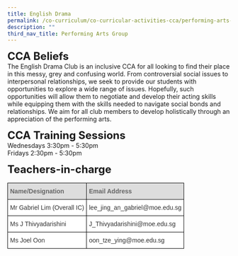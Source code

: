 ```yaml
---
title: English Drama
permalink: /co-curriculum/co-curricular-activities-cca/performing-arts-group/english-drama/
description: ""
third_nav_title: Performing Arts Group
---
```


**<font size=5>CCA Beliefs</font>**<br>
The English Drama Club is an inclusive CCA for all looking to find their place in this messy, grey and confusing world. From controversial social issues to interpersonal relationships, we seek to provide our students with opportunities to explore a wide range of issues. Hopefully, such opportunities will allow them to negotiate and develop their acting skills while equipping them with the skills needed to navigate social bonds and relationships. We aim for all club members to develop holistically through an appreciation of the performing arts.

  
**<font size=5>CCA Training Sessions</font>**<br>
Wednesdays 3:30pm - 5:30pm<br>
Fridays 2:30pm - 5:30pm

**<font size=5>Teachers-in-charge</font>**<br>
<table style="border-collapse:collapse;border-spacing:0" class="tg"><thead><tr><th style="background-color:#DDD;border-color:black;border-style:solid;border-width:1px;color:#666;font-family:Arial, sans-serif;font-size:14px;font-weight:bold;overflow:hidden;padding:10px 5px;text-align:left;vertical-align:middle;word-break:normal"><span style="color:#666;background-color:#DDD">Name/Designation</span></th><th style="background-color:#DDD;border-color:black;border-style:solid;border-width:1px;color:#666;font-family:Arial, sans-serif;font-size:14px;font-weight:bold;overflow:hidden;padding:10px 5px;text-align:left;vertical-align:middle;word-break:normal"><span style="color:#666;background-color:#DDD">Email Address</span></th></tr></thead><tbody><tr><td style="background-color:#FFF;border-color:black;border-style:solid;border-width:1px;color:#333;font-family:Arial, sans-serif;font-size:14px;overflow:hidden;padding:10px 5px;text-align:left;vertical-align:middle;word-break:normal">Mr Gabriel Lim  (Overall IC) </td><td style="background-color:#FFF;border-color:black;border-style:solid;border-width:1px;color:#333;font-family:Arial, sans-serif;font-size:14px;overflow:hidden;padding:10px 5px;text-align:left;vertical-align:middle;word-break:normal">lee_jing_an_gabriel@moe.edu.sg</td></tr><tr><td style="background-color:#FFF;border-color:black;border-style:solid;border-width:1px;color:#333;font-family:Arial, sans-serif;font-size:14px;overflow:hidden;padding:10px 5px;text-align:left;vertical-align:middle;word-break:normal">Ms J Thivyadarishini</td><td style="background-color:#ffffff;border-color:black;border-style:solid;border-width:1px;color:#333;font-family:Arial, sans-serif;font-size:14px;overflow:hidden;padding:10px 5px;text-align:left;vertical-align:top;word-break:normal">J_Thivyadarishini@moe.edu.sg<br></td></tr><tr><td style="background-color:#ffffff;border-color:black;border-style:solid;border-width:1px;color:#333;font-family:Arial, sans-serif;font-size:14px;overflow:hidden;padding:10px 5px;text-align:left;vertical-align:top;word-break:normal">Ms Joel Oon</td><td style="background-color:#FFF;border-color:black;border-style:solid;border-width:1px;color:#333;font-family:Arial, sans-serif;font-size:14px;overflow:hidden;padding:10px 5px;text-align:left;vertical-align:middle;word-break:normal">oon_tze_ying@moe.edu.sg </td></tr></tbody></table>
